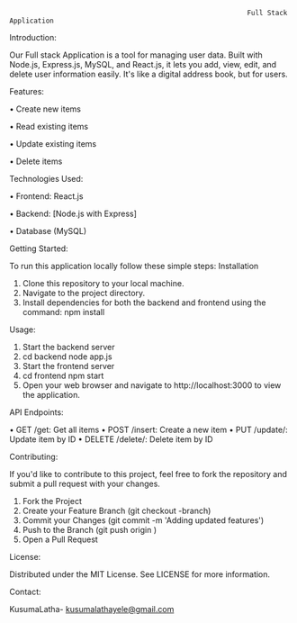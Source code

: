                                                               Full Stack Application
Introduction:

Our Full stack Application is a tool for managing user data. Built with Node.js, Express.js, MySQL, and React.js, it lets you add, view, edit, and delete user information easily. It's like a digital address book, but for users.

Features:

•	Create new items

•	Read existing items

•	Update existing items

•	Delete items

Technologies Used:

•	Frontend: React.js

•	Backend: [Node.js with Express]

•	Database (MySQL)

Getting Started:

To run this application locally follow these simple steps:
Installation
1.	Clone this repository to your local machine.
2.	Navigate to the project directory.
3.	Install dependencies for both the backend and frontend using the command:
                  npm install

Usage:

1.	Start the backend server
2.	cd backend
        node app.js
3.	Start the frontend server
4.	cd frontend
        npm start
5.	Open your web browser and navigate to http://localhost:3000 to view the application.

API Endpoints:

•	GET /get: Get all items
•	POST /insert: Create a new item
•	PUT /update/: Update item by ID
•	DELETE /delete/: Delete item by ID

Contributing:

If you'd like to contribute to this project, feel free to fork the repository and submit a pull request with your changes.
1.	Fork the Project
2.	Create your Feature Branch (git checkout -branch)
3.	Commit your Changes (git commit -m 'Adding updated features')
4.	Push to the Branch (git push origin )
5.	Open a Pull Request

License:

Distributed under the MIT License. See LICENSE for more information.

Contact:

KusumaLatha- kusumalathayele@gmail.com
